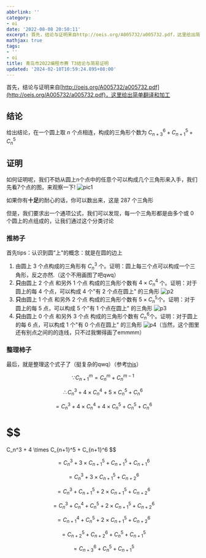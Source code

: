 ```yaml
---
abbrlink: ''
category:
- oi
date: '2022-08-08 20:50:11'
excerpt: 首先，结论与证明来自http://oeis.org/A005732/a005732.pdf，这里给出简单翻译和加工 
mathjax: true
tags:
- ''
- oi
title: 青岛市2022编程市赛 T3结论与简易证明
updated: '2024-02-10T10:59:24.895+08:00'
---
```

首先，结论与证明来自[http://oeis.org/A005732/a005732.pdf](http://oeis.org/A005732/a005732.pdf)，这里给出简单翻译和加工

## 结论

给出结论，在一个圆上取 $n$ 个点相连，构成的三角形个数为 $C_{n+3}^6+C_{n+1}^5+C_n^5$

## 证明

如何证明呢，我们不妨从圆上n个点中的任意个可以构成几个三角形来入手，我们先看7个点的图，来观察一下! ![pic1](https://cdn.jsdelivr.net/gh/JesseJeson/picture-api@master/20220808/p1.eha92tx5hhs.png)

如果你有**十足**的耐心的话，你可以数出来，这是 $287$ 个三角形

但是，我们要求出一个通项公式，我们可以发现，每一个三角形都是由多个或 $0$ 个圆上的点组成的，让我们通过这个分类讨论

### 推柿子

首先tips：认识到圆“上"的概念：就是在圆的边上

1. 由圆上 $3$ 个点构成的三角形有 $C_n^3$ 个。证明：圆上每三个点可以构成一个三角形，反之亦然.（这个不用画图了吧qwq）
2. **只**由圆上 $2$ 个点 和另外 $1$ 个点 构成的三角形个数有 $4 \times C_n^4$ 个。证明：对于圆上的每 $4$ 个点，可以构成 $4$ 个"有 $2$ 个点在圆上" 的三角形  ![p2](https://cdn.jsdelivr.net/gh/JesseJeson/picture-api@master/20220808/p2.79xiq53ffrs0.png)
3. **只**由圆上 $1$ 个点 和另外 $2$ 个点 构成的三角形个数有 $5 \times C_n^5$个。证明：对于圆上的每 $5$ 点，可以构成 $5$ 个"有 $1$ 个点在圆上" 的三角形  ![p3](https://cdn.jsdelivr.net/gh/JesseJeson/picture-api@master/20220808/p3.djwlibx0skw.png)
4. **只**由圆上 $0$ 个点 和另外 $3$ 个点 构成的三角形个数有 $C_n^6$个。证明：对于圆上的每 $6$ 点，可以构成 $1$ 个"有 $0$ 个点在圆上" 的三角形  ![p4](https://cdn.jsdelivr.net/gh/JesseJeson/picture-api@master/20220808/p4.19ep3c9lu33.png)（当然，这个图里还有别点之间的的连线，只不过我懒得画了emmmm）

### 整理柿子

最后，就是整理这个式子了（挺复杂的qwq）（参考[this](https://blog.imoier.xyz/posts/13240/)）

$$
\because C_{n+1}^m = C_{n}^m + C_{n}^{m-1}
$$

$$
\therefore C_n^3 + 4 \times C_n^4 + 5 \times C_n^5 + C_n^6
$$

$$
=C_n^3 + 4 \times C_n^4 + 4 \times C_n^5 + C_n^5 + C_n^6
$$

$$
=
C_n^3 + 4 \times C_{n+1}^5 + C_{n+1}^6
$$

$$
=C_n^3 + 3 \times C_{n+1}^5 + C_{n+1}^5 + C_{n+1}^6
$$

$$
=C_n^3 + 3 \times C_{n+1}^5 + C_{n+2}^6
$$

$$
=C_n^3 + C_{n+1}^5 + 2 \times C_{n+1}^5 + C_{n+2}^6
$$

$$
=C_n^3 + C_n^4 + C_n^5 + 2 \times C_{n+1}^5 + C_{n+2}^6
$$

$$
=C_{n+1}^4 + C_n^5 + 2 \times C_{n+1}^5 + C_{n+2}^6
$$

$$
=C_{n+2}^5 + C_{n+2}^6+C_n^5+C_{n+1}^5
$$

$$
=C_{n+3}^6 + C_n^5+C_{n+1}^5
$$

